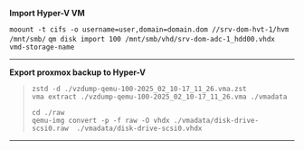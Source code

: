 **Import Hyper-V VM**  

`moount -t cifs -o username=user,domain=domain.dom //srv-dom-hvt-1/hvm  /mnt/smb/`
`qm disk import 100 /mnt/smb/vhd/srv-dom-adc-1_hdd00.vhdx vmd-storage-name`

---

**Export proxmox backup to Hyper-V**

> `zstd -d ./vzdump-qemu-100-2025_02_10-17_11_26.vma.zst`  
> `vma extract ./vzdump-qemu-100-2025_02_10-17_11_26.vma ./vmadata`  
>
> `cd ./raw`    
> `qemu-img convert -p -f raw -O vhdx ./vmadata/disk-drive-scsi0.raw  ./vmadata/disk-drive-scsi0.vhdx`
  

---


